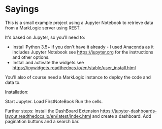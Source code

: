 # Sayings

This is a small example project using a Jupyter Notebook to retrieve data from a MarkLogic server using REST.

It's based on Jupyter, so you'll need to: 

- Install Python 3.5+ if you don't have it already - I used Anaconda as it includes Jupyter Notebook see https://jupyter.org for the instructions and other options.
- Install and activate the widgets see https://ipywidgets.readthedocs.io/en/stable/user_install.html

You'll also of course need a MarkLogic instance to deploy the code and data to.

Installation:

Start Jupyter.
Load FirstNoteBook
Run the cells.

Further steps: Install the DashBoard Extension https://jupyter-dashboards-layout.readthedocs.io/en/latest/index.html and create a dashboard. Add pagination buttons and a search bar.

